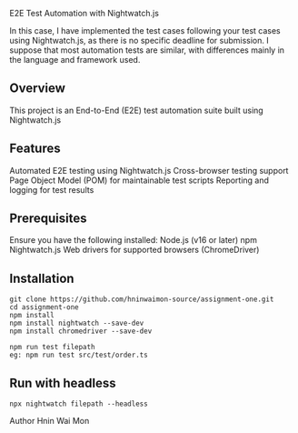 E2E Test Automation with Nightwatch.js

In this case, I have implemented the test cases following your test cases using Nightwatch.js, as there is no specific deadline for submission.
I suppose that most automation tests are similar, with differences mainly in the language and framework used.


## Overview
This project is an End-to-End (E2E) test automation suite built using Nightwatch.js

## Features

Automated E2E testing using Nightwatch.js
Cross-browser testing support
Page Object Model (POM) for maintainable test scripts
Reporting and logging for test results

## Prerequisites

Ensure you have the following installed:
Node.js (v16 or later)
npm
Nightwatch.js
Web drivers for supported browsers (ChromeDriver)

## Installation
```shell
git clone https://github.com/hninwaimon-source/assignment-one.git
cd assignment-one
npm install
npm install nightwatch --save-dev
npm install chromedriver --save-dev

```

```shell
npm run test filepath
eg: npm run test src/test/order.ts
```
## Run with headless

```shell
npx nightwatch filepath --headless
```

Author
Hnin Wai Mon
